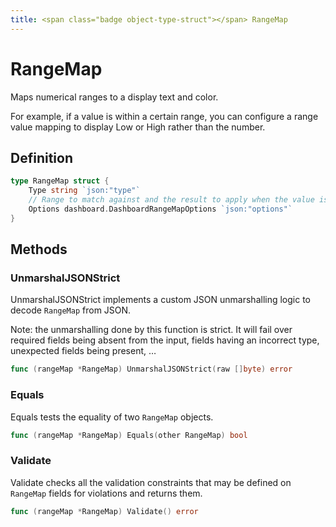 ```yaml
---
title: <span class="badge object-type-struct"></span> RangeMap
---
```

# <span class="badge object-type-struct"></span> RangeMap

Maps numerical ranges to a display text and color.

For example, if a value is within a certain range, you can configure a range value mapping to display Low or High rather than the number.

## Definition

```go
type RangeMap struct {
    Type string `json:"type"`
    // Range to match against and the result to apply when the value is within the range
    Options dashboard.DashboardRangeMapOptions `json:"options"`
}
```
## Methods

### <span class="badge object-method"></span> UnmarshalJSONStrict

UnmarshalJSONStrict implements a custom JSON unmarshalling logic to decode `RangeMap` from JSON.

Note: the unmarshalling done by this function is strict. It will fail over required fields being absent from the input, fields having an incorrect type, unexpected fields being present, …

```go
func (rangeMap *RangeMap) UnmarshalJSONStrict(raw []byte) error
```

### <span class="badge object-method"></span> Equals

Equals tests the equality of two `RangeMap` objects.

```go
func (rangeMap *RangeMap) Equals(other RangeMap) bool
```

### <span class="badge object-method"></span> Validate

Validate checks all the validation constraints that may be defined on `RangeMap` fields for violations and returns them.

```go
func (rangeMap *RangeMap) Validate() error
```

